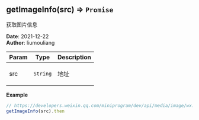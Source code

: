 ## getImageInfo(src) ⇒ <code>Promise</code>
<p>获取图片信息</p>

**Date**: 2021-12-22  
**Author**: liumouliang  

| Param | Type | Description |
| --- | --- | --- |
| src | <code>String</code> | <p>地址</p> |

**Example**  
```javascript
// https://developers.weixin.qq.com/miniprogram/dev/api/media/image/wx.getImageInfo.html
getImageInfo(src).then
 
```
